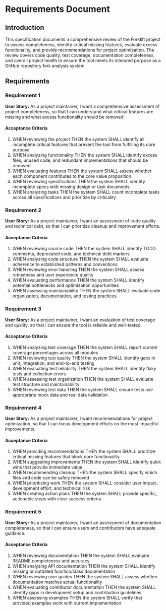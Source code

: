 # Requirements Document

## Introduction

This specification documents a comprehensive review of the Forklift project to assess completeness, identify critical missing features, evaluate excess functionality, and provide recommendations for project optimization. The review covers code quality, test coverage, documentation completeness, and overall project health to ensure the tool meets its intended purpose as a GitHub repository fork analysis system.

## Requirements

### Requirement 1

**User Story:** As a project maintainer, I want a comprehensive assessment of project completeness, so that I can understand what critical features are missing and what excess functionality should be removed.

#### Acceptance Criteria

1. WHEN reviewing the project THEN the system SHALL identify all incomplete critical features that prevent the tool from fulfilling its core purpose
2. WHEN analyzing functionality THEN the system SHALL identify excess files, unused code, and redundant implementations that should be removed
3. WHEN evaluating features THEN the system SHALL assess whether each component contributes to the core value proposition
4. WHEN reviewing specifications THEN the system SHALL identify incomplete specs with missing design or task documents
5. WHEN analyzing tasks THEN the system SHALL count incomplete tasks across all specifications and prioritize by criticality

### Requirement 2

**User Story:** As a project maintainer, I want an assessment of code quality and technical debt, so that I can prioritize cleanup and improvement efforts.

#### Acceptance Criteria

1. WHEN reviewing source code THEN the system SHALL identify TODO comments, deprecated code, and technical debt markers
2. WHEN analyzing code structure THEN the system SHALL evaluate adherence to established patterns and conventions
3. WHEN reviewing error handling THEN the system SHALL assess robustness and user experience quality
4. WHEN evaluating performance THEN the system SHALL identify potential bottlenecks and optimization opportunities
5. WHEN assessing maintainability THEN the system SHALL evaluate code organization, documentation, and testing practices

### Requirement 3

**User Story:** As a project maintainer, I want an evaluation of test coverage and quality, so that I can ensure the tool is reliable and well-tested.

#### Acceptance Criteria

1. WHEN analyzing test coverage THEN the system SHALL report current coverage percentages across all modules
2. WHEN reviewing test quality THEN the system SHALL identify gaps in unit, integration, and end-to-end testing
3. WHEN evaluating test reliability THEN the system SHALL identify flaky tests and collection errors
4. WHEN assessing test organization THEN the system SHALL evaluate test structure and maintainability
5. WHEN reviewing test data THEN the system SHALL ensure tests use appropriate mock data and real data validation

### Requirement 4

**User Story:** As a project maintainer, I want recommendations for project optimization, so that I can focus development efforts on the most impactful improvements.

#### Acceptance Criteria

1. WHEN providing recommendations THEN the system SHALL prioritize critical missing features that block core functionality
2. WHEN suggesting improvements THEN the system SHALL identify quick wins that provide immediate value
3. WHEN recommending cleanup THEN the system SHALL specify which files and code can be safely removed
4. WHEN prioritizing work THEN the system SHALL consider user impact, development effort, and technical risk
5. WHEN creating action plans THEN the system SHALL provide specific, actionable steps with clear success criteria

### Requirement 5

**User Story:** As a project maintainer, I want an assessment of documentation completeness, so that I can ensure users and contributors have adequate guidance.

#### Acceptance Criteria

1. WHEN reviewing documentation THEN the system SHALL evaluate README completeness and accuracy
2. WHEN analyzing API documentation THEN the system SHALL identify missing or outdated function/class documentation
3. WHEN reviewing user guides THEN the system SHALL assess whether documentation matches actual functionality
4. WHEN evaluating contributor documentation THEN the system SHALL identify gaps in development setup and contribution guidelines
5. WHEN assessing examples THEN the system SHALL verify that provided examples work with current implementation